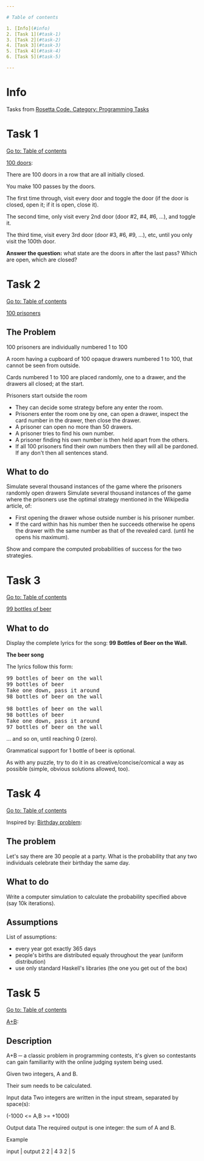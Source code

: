 ```yaml
---

# Table of contents

1. [Info](#info)
2. [Task 1](#task-1)
3. [Task 2](#task-2)
4. [Task 3](#task-3)
5. [Task 4](#task-4)
6. [Task 5](#task-5)

---
```


# Info

Tasks from [Rosetta Code. Category: Programming Tasks](https://rosettacode.org/wiki/Category:Programming_Tasks)

# Task 1

[Go to: Table of contents](#table-of-contents)

[100 doors](https://rosettacode.org/wiki/100_doors):

There are 100 doors in a row that are all initially closed.

You make 100 passes by the doors.

The first time through, visit every door and  toggle  the door  (if the door is closed,  open it;   if it is open,  close it).

The second time, only visit every 2nd door   (door #2, #4, #6, ...),   and toggle it.

The third time, visit every 3rd door   (door #3, #6, #9, ...), etc,   until you only visit the 100th door.

**Answer the question:** what state are the doors in after the last pass? Which are open, which are closed?


# Task 2

[Go to: Table of contents](#table-of-contents)

[100 prisoners](https://rosettacode.org/wiki/100_prisoners)

## The Problem

100 prisoners are individually numbered 1 to 100

A room having a cupboard of 100 opaque drawers numbered 1 to 100, that cannot be seen from outside.

Cards numbered 1 to 100 are placed randomly, one to a drawer, and the drawers all closed; at the start.

Prisoners start outside the room
- They can decide some strategy before any enter the room.
- Prisoners enter the room one by one, can open a drawer, inspect the card number in the drawer, then close the drawer.
- A prisoner can open no more than 50 drawers.
- A prisoner tries to find his own number.
- A prisoner finding his own number is then held apart from the others.
- If all 100 prisoners find their own numbers then they will all be pardoned. If any don't then all sentences stand.

## What to do

Simulate several thousand instances of the game where the prisoners randomly open drawers
Simulate several thousand instances of the game where the prisoners use the optimal strategy mentioned in the Wikipedia article, of:
- First opening the drawer whose outside number is his prisoner number.
- If the card within has his number then he succeeds otherwise he opens the drawer with the same number as that of the revealed card. (until he opens his maximum).

Show and compare the computed probabilities of success for the two strategies.

# Task 3

[Go to: Table of contents](#table-of-contents)

[99 bottles of beer](https://rosettacode.org/wiki/99_bottles_of_beer)

## What to do

Display the complete lyrics for the song: **99 Bottles of Beer on the Wall.**

**The beer song**

The lyrics follow this form:

<pre>
99 bottles of beer on the wall
99 bottles of beer
Take one down, pass it around
98 bottles of beer on the wall

98 bottles of beer on the wall
98 bottles of beer
Take one down, pass it around
97 bottles of beer on the wall
</pre>

... and so on, until reaching 0 (zero).

Grammatical support for 1 bottle of beer is optional.

As with any puzzle, try to do it in as creative/concise/comical a way as possible (simple, obvious solutions allowed, too).

# Task 4

[Go to: Table of contents](#table-of-contents)

Inspired by: [Birthday problem](https://en.wikipedia.org/wiki/Birthday_problem):

## The problem

Let's say there are 30 people at a party. What is the probability that any two individuals celebrate their birthday the same day.

## What to do

Write a computer simulation to calculate the probability specified above (say 10k iterations).

## Assumptions

List of assumptions:
+ every year got exactly 365 days
+ people's births are distributed equaly throughout the year (uniform distribution)
+ use only standard Haskell's libraries (the one you get out of the box)


# Task 5

[Go to: Table of contents](#table-of-contents)

[A+B](https://rosettacode.org/wiki/A%2BB):

## Description

A+B ─ a classic problem in programming contests, it's given so contestants can gain familiarity with the online judging system being used.

Given two integers, A and B.

Their sum needs to be calculated.

Input data
Two integers are written in the input stream, separated by space(s):

(-1000 <= A,B >= +1000)

Output data
The required output is one integer: the sum of A and B.

Example

input  |	output
 2 2   |       4
 3 2   |       5

